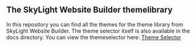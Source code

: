## The SkyLight Website Builder themelibrary
In this repository you can find all the themes for the theme library from SkyLight Website Builder. The theme selector itself is also available in the docs directory. You can view the themeselector here: [Theme Selector](https://robinboers.github.io/SkyLight-themelibrary/)
